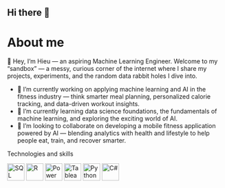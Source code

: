 ## Hi there 👋
# About me
👋 Hey, I’m Hieu — an aspiring Machine Learning Engineer.
Welcome to my “sandbox” — a messy, curious corner of the internet where I share my projects, experiments, and the random data rabbit holes I dive into.

- 🔭 I’m currently working on applying machine learning and AI in the fitness industry — think smarter meal planning, personalized calorie tracking, and data-driven workout insights.
- 🌱 I’m currently learning data science foundations, the fundamentals of machine learning, and exploring the exciting world of AI.
- 👯 I’m looking to collaborate on developing a mobile fitness application powered by AI — blending analytics with health and lifestyle to help people eat, train, and recover smarter.

Technologies and skills
<p align="left">
  <img src="https://cdn.jsdelivr.net/npm/simple-icons@latest/icons/microsoftsqlserver.svg" width="40" alt="SQL Server"/>
  <img src="https://cdn.jsdelivr.net/npm/simple-icons@latest/icons/r.svg" width="40" alt="R"/>
  <img src="https://cdn.jsdelivr.net/npm/simple-icons@latest/icons/powerbi.svg" width="40" alt="Power BI"/>
  <img src="https://cdn.jsdelivr.net/npm/simple-icons@latest/icons/tableau.svg" width="40" alt="Tableau"/>
  <img src="https://cdn.jsdelivr.net/npm/simple-icons@latest/icons/python.svg" width="40" alt="Python"/>
  <img src="https://cdn.jsdelivr.net/npm/simple-icons@latest/icons/csharp.svg" width="40" alt="C#"/>




